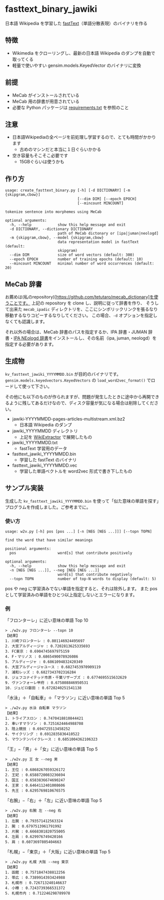# fasttext_binary_jawiki

日本語 Wikipedia を学習した [fastText](https://github.com/facebookresearch/fastText)（単語分散表現）のバイナリを作る

## 特徴

- Wikimedia をクローリングし、最新の日本語 Wikipedia のダンプを自動で取ってくる
- 軽量で使いやすい gensim.models.KeyedVector のバイナリに変換

## 前提

- MeCab がインストールされている
- MeCab 用の辞書が用意されている
- 必要な Python パッケージは [requirements.txt](requirements.txt) を参照のこと

## 注意

- 日本語Wikipediaの全ページを前処理し学習するので、とても時間がかかります
    - 古めのマシンだと本当に１日ぐらいかかる
- 空き容量もそこそこ必要です
    - 15GBぐらいは使うかも

## 作り方

```
usage: create_fasttext_binary.py [-h] [-d DICTIONARY] [-m {skipgram,cbow}]
                                 [--dim DIM] [--epoch EPOCH]
                                 [--mincount MINCOUNT]

tokenize sentence into morphemes using MeCab

optional arguments:
  -h, --help            show this help message and exit
  -d DICTIONARY, --dictionary DICTIONARY
                        path of MeCab dictonary or [ipa|juman|neologd]
  -m {skipgram,cbow}, --model {skipgram,cbow}
                        data representation model in fastText (default:
                        skipgram)
  --dim DIM             size of word vectors (default: 300)
  --epoch EPOCH         number of training epochs (default: 10)
  --mincount MINCOUNT   minimal number of word occurrences (default: 20)
```

## MeCab 辞書

お薦めは(私のrepository)[https://github.com/tetutaro/mecab_dictionary]を使うことです。
上記の repository を clone し、説明に従って辞書を作り、
そうして出来た `mecab_ipadic` ディレクトリを、ここにシンボリックリンクを張るなり移動するなりコピーするなりしてください。
この場合、`-d` オプションを指定しなくても認識します。

それ以外の場合は、MeCab 辞書のパスを指定するか、IPA 辞書・JUMAN 辞書・[IPA NEologd 辞書](https://github.com/neologd/mecab-ipadic-neologd)をインストールし、その名前（ipa, juman, neologd）を指定する必要があります。

## 生成物

`kv_fasttext_jawiki_YYYYMMDD.bin` が目的のバイナリです。
`gensim.models.keyedvectors.KeyedVectors` の `load_word2vec_format()` でロードして使って下さい。

その他にも以下のものが作られますが、問題が発生したときに途中から再開できるように残してあるだけなので、ディスク容量が気になる場合は削除してください。

- jawiki-YYYYMMDD-pages-articles-multistream.xml.bz2
    - 日本語 Wikipedia のダンプ
- jawiki_YYYYMMDD ディレクトリ
    - 上記を [WikiExtractor](https://github.com/zaemyung/wikiextractor) で展開したもの
- jawiki_YYYYMMDD.txt
    - fastText 学習用のデータ
- fasttext_jawiki_YYYYMMDD.bin
    - 学習した fastText のバイナリ
- fasttext_jawiki_YYYYMMDD.vec
    - 学習した単語ベクトルを word2vec 形式で書き下したもの

## サンプル実装

生成した `kv_fasttext_jawiki_YYYYMMDD.bin` を使って「似た意味の単語を探す」プログラムを作成しました。ご参考までに。

### 使い方

```
usage: w2v.py [-h] pos [pos ...] [-n [NEG [NEG ...]]] [--topn TOPN]

find the word that have similar meanings

positional arguments:
  pos                   word[s] that contribute positively

optional arguments:
  -h, --help            show this help message and exit
  -n [NEG [NEG ...]], --neg [NEG [NEG ...]]
                        word[s] that contribute negatively
  --topn TOPN           number of top-N words to display (default: 5)
```

pos や neg に学習済みでない単語を指定すると、それは除外します。
また pos として学習済みの単語をひとつ以上指定しないとエラーになります。

### 例

「フロンターレ」に近い意味の単語 Top 10

```
> ./w2v.py フロンターレ --topn 10
【結果】
1. 川崎フロンターレ : 0.801146924495697
2. 大宮アルディージャ : 0.7202813625335693
3. FC東京 : 0.6904745697975159
4. F・マリノス : 0.6865490078926086
5. アルディージャ : 0.6861094832420349
6. 大宮アルディージャユース : 0.6827453970909119
7. 浦和レッズ : 0.6827343702316284
8. ジェフユナイテッド市原・千葉リザーブズ : 0.6774695515632629
9. ヴァンフォーレ甲府 : 0.675808846950531
10. ジュビロ磐田 : 0.6728240251541138
```

「水泳」＋「自転車」＋「マラソン」に近い意味の単語 Top 5

```
> ./w2v.py 水泳 自転車 マラソン
【結果】
1. トライアスロン : 0.7470418810844421
2. 車いすマラソン : 0.7251624464988708
3. 陸上競技 : 0.694725513458252
4. サイクリング : 0.6912835836410522
5. マウンテンバイクレース : 0.6851004362106323
```

「王」−「男」＋「女」に近い意味の単語 Top 5

```
> ./w2v.py 王 女 --neg 男
【結果】
1. 王位 : 0.6868267059326172
2. 王妃 : 0.6588720083236694
3. 国王 : 0.6583836674690247
4. 王家 : 0.6464112401008606
5. 先王 : 0.6295769810676575
```

「右腕」−「右」＋「左」に近い意味の単語 Top 5

```
> ./w2v.py 右腕 左 --neg 右
【結果】
1. 左腕 : 0.793571412563324
2. 腕 : 0.6797513961791992
3. 片腕 : 0.6668301820755005
4. 左肩 : 0.629976749420166
5. 肩 : 0.6073697805404663
```

「札幌」−「東京」＋「大阪」に近い意味の単語 Top 5

```
> ./w2v.py 札幌 大阪 --neg 東京
【結果】
1. 函館 : 0.7571847438812256
2. 帯広 : 0.7389914393424988
3. 札幌市 : 0.726713240146637
4. 小樽 : 0.7243739366531372
5. 札幌市内 : 0.712246298789978
```
